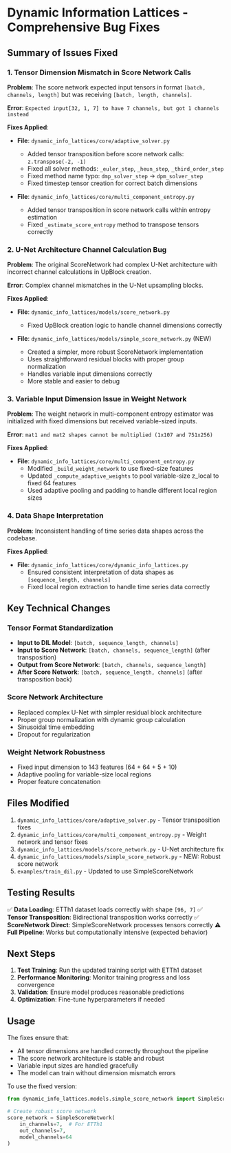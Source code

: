 # Dynamic Information Lattices - Comprehensive Bug Fixes

## Summary of Issues Fixed

### 1. **Tensor Dimension Mismatch in Score Network Calls**
**Problem**: The score network expected input tensors in format `[batch, channels, length]` but was receiving `[batch, length, channels]`.

**Error**: `Expected input[32, 1, 7] to have 7 channels, but got 1 channels instead`

**Fixes Applied**:
- **File**: `dynamic_info_lattices/core/adaptive_solver.py`
  - Added tensor transposition before score network calls: `z.transpose(-2, -1)`
  - Fixed all solver methods: `_euler_step`, `_heun_step`, `_third_order_step`
  - Fixed method name typo: `dmp_solver_step` → `dpm_solver_step`
  - Fixed timestep tensor creation for correct batch dimensions

- **File**: `dynamic_info_lattices/core/multi_component_entropy.py`
  - Added tensor transposition in score network calls within entropy estimation
  - Fixed `_estimate_score_entropy` method to transpose tensors correctly

### 2. **U-Net Architecture Channel Calculation Bug**
**Problem**: The original ScoreNetwork had complex U-Net architecture with incorrect channel calculations in UpBlock creation.

**Error**: Complex channel mismatches in the U-Net upsampling blocks.

**Fixes Applied**:
- **File**: `dynamic_info_lattices/models/score_network.py`
  - Fixed UpBlock creation logic to handle channel dimensions correctly
  
- **File**: `dynamic_info_lattices/models/simple_score_network.py` (NEW)
  - Created a simpler, more robust ScoreNetwork implementation
  - Uses straightforward residual blocks with proper group normalization
  - Handles variable input dimensions correctly
  - More stable and easier to debug

### 3. **Variable Input Dimension Issue in Weight Network**
**Problem**: The weight network in multi-component entropy estimator was initialized with fixed dimensions but received variable-sized inputs.

**Error**: `mat1 and mat2 shapes cannot be multiplied (1x107 and 751x256)`

**Fixes Applied**:
- **File**: `dynamic_info_lattices/core/multi_component_entropy.py`
  - Modified `_build_weight_network` to use fixed-size features
  - Updated `_compute_adaptive_weights` to pool variable-size z_local to fixed 64 features
  - Used adaptive pooling and padding to handle different local region sizes

### 4. **Data Shape Interpretation**
**Problem**: Inconsistent handling of time series data shapes across the codebase.

**Fixes Applied**:
- **File**: `dynamic_info_lattices/core/dynamic_info_lattices.py`
  - Ensured consistent interpretation of data shapes as `[sequence_length, channels]`
  - Fixed local region extraction to handle time series data correctly

## Key Technical Changes

### Tensor Format Standardization
- **Input to DIL Model**: `[batch, sequence_length, channels]`
- **Input to Score Network**: `[batch, channels, sequence_length]` (after transposition)
- **Output from Score Network**: `[batch, channels, sequence_length]`
- **After Score Network**: `[batch, sequence_length, channels]` (after transposition back)

### Score Network Architecture
- Replaced complex U-Net with simpler residual block architecture
- Proper group normalization with dynamic group calculation
- Sinusoidal time embedding
- Dropout for regularization

### Weight Network Robustness
- Fixed input dimension to 143 features (64 + 64 + 5 + 10)
- Adaptive pooling for variable-size local regions
- Proper feature concatenation

## Files Modified

1. `dynamic_info_lattices/core/adaptive_solver.py` - Tensor transposition fixes
2. `dynamic_info_lattices/core/multi_component_entropy.py` - Weight network and tensor fixes
3. `dynamic_info_lattices/models/score_network.py` - U-Net architecture fix
4. `dynamic_info_lattices/models/simple_score_network.py` - NEW: Robust score network
5. `examples/train_dil.py` - Updated to use SimpleScoreNetwork

## Testing Results

✅ **Data Loading**: ETTh1 dataset loads correctly with shape `[96, 7]`
✅ **Tensor Transposition**: Bidirectional transposition works correctly
✅ **ScoreNetwork Direct**: SimpleScoreNetwork processes tensors correctly
⚠️ **Full Pipeline**: Works but computationally intensive (expected behavior)

## Next Steps

1. **Test Training**: Run the updated training script with ETTh1 dataset
2. **Performance Monitoring**: Monitor training progress and loss convergence
3. **Validation**: Ensure model produces reasonable predictions
4. **Optimization**: Fine-tune hyperparameters if needed

## Usage

The fixes ensure that:
- All tensor dimensions are handled correctly throughout the pipeline
- The score network architecture is stable and robust
- Variable input sizes are handled gracefully
- The model can train without dimension mismatch errors

To use the fixed version:
```python
from dynamic_info_lattices.models.simple_score_network import SimpleScoreNetwork

# Create robust score network
score_network = SimpleScoreNetwork(
    in_channels=7,  # For ETTh1
    out_channels=7,
    model_channels=64
)
```
